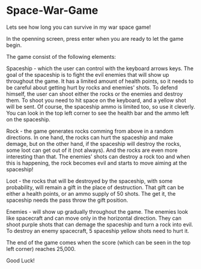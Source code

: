 # Space-War-Game
Lets see how long you can survive in my war space game!

In the openning screen, press enter when you are ready to let the game begin.

The game consist of the following elements:

Spaceship - which the user can control with the keyboard arrows keys. The goal of the spaceship is to fight the evil enemies that will show up throughout the game. It has a limited amount of health points, so it needs to be careful about getting hurt by rocks and enemies' shots. To defend himself, the user can shoot either the rocks or the enemies and destroy them. To shoot you need to hit space on the keyboard, and a yellow shot will be sent. Of course, the spaceship ammo is limited too, so use it cleverly. You can look in the top left corner to see the health bar and the ammo left on the spaceship.

Rock - the game generates rocks comming from above in a random directions. In one hand, the rocks can hurt the spaceship and make demage, but on the other hand, if the spaceship will destroy the rocks, some loot can get out of it (not always). And the rocks are even more interesting than that. The enemies' shots can destroy a rock too and when this is happening, the rock becomes evil and starts to move aiming at the spaceship!

Loot - the rocks that will be destroyed by the spaceship, with some probability, will remain a gift in the place of destruction. That gift can be either a health points, or an ammo supply of 50 shots. The get it, the spaceship needs the pass throw the gift position.

Enemies - will show up gradually throughout the game. The enemies look like spacecraft and can move only in the horizontal direction. They can shoot purple shots that can demage the spaceship and turn a rock into evil. To destroy an enemy spacecraft, 5 spaceship yellow shots need to hurt it.

The end of the game comes when the score (which can be seen in the top left corner) reaches 25,000.

Good Luck!
